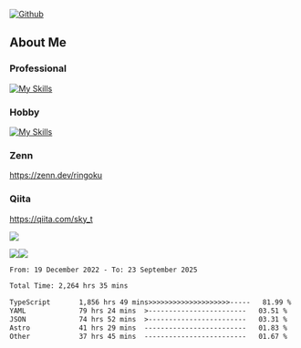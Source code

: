 [![Github](https://img.shields.io/github/followers/skyt-a?label=Follow&style=social)](https://github.com/skyt-a)

## About Me
### Professional
[![My Skills](https://skillicons.dev/icons?i=react,ts,js,nodejs,java,graphql,firebase,githubactions&theme=light)](https://skillicons.dev)
### Hobby
[![My Skills](https://skillicons.dev/icons?i=unity,rust,py&theme=light)](https://skillicons.dev)

### Zenn
https://zenn.dev/ringoku
### Qiita
https://qiita.com/sky_t


![](https://github-profile-summary-cards.vercel.app/api/cards/profile-details?username=skyt-a&theme=default)

![](https://github-profile-summary-cards.vercel.app/api/cards/repos-per-language?username=skyt-a&theme=default)![](https://github-profile-summary-cards.vercel.app/api/cards/stats?username=RinGoku&theme=default)

<!--START_SECTION:waka-->

```txt
From: 19 December 2022 - To: 23 September 2025

Total Time: 2,264 hrs 35 mins

TypeScript       1,856 hrs 49 mins>>>>>>>>>>>>>>>>>>>>-----   81.99 %
YAML             79 hrs 24 mins  >------------------------   03.51 %
JSON             74 hrs 52 mins  >------------------------   03.31 %
Astro            41 hrs 29 mins  -------------------------   01.83 %
Other            37 hrs 45 mins  -------------------------   01.67 %
```

<!--END_SECTION:waka-->
